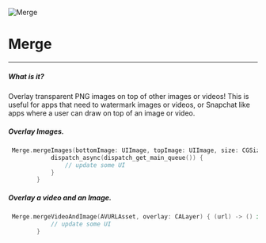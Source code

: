 ![Merge](https://cloud.githubusercontent.com/assets/8390081/13906983/01b1bd04-eeba-11e5-8d36-65648a87c88a.png)

# Merge
---
##### What is it?
Overlay transparent PNG images on top of other images or videos!  This is useful for apps that need to watermark images or videos, or Snapchat like apps where a user can draw on top of an image or video.  


##### Overlay Images.

```swift
 Merge.mergeImages(bottomImage: UIImage, topImage: UIImage, size: CGSize) { (image) -> () in
            dispatch_async(dispatch_get_main_queue()) {
                // update some UI
            }
        }
```
##### Overlay a video and an Image.

```swift
 Merge.mergeVideoAndImage(AVURLAsset, overlay: CALayer) { (url) -> () in
            // update some UI
        }
```
